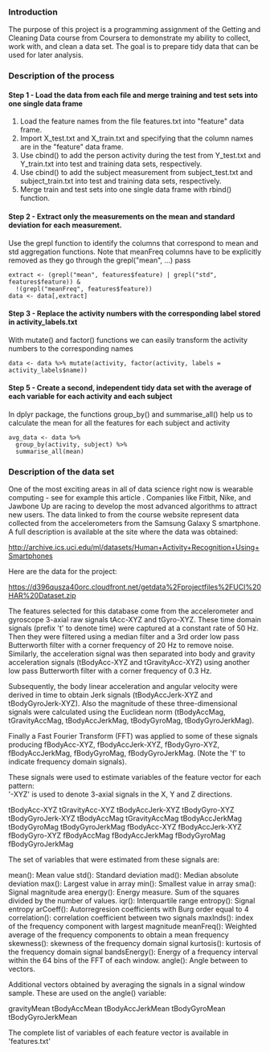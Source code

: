 ### Introduction

The purpose of this project is a programming assignment of the Getting and Cleaning Data course from Coursera to demonstrate my ability to collect, work with, and clean a data set. The goal is to prepare tidy data that can be used for later analysis.

### Description of the process
#### Step 1 - Load the data from each file and merge training and test sets into one single data frame
1. Load the feature names from the file features.txt into "feature" data frame.
2. Import X_test.txt and X_train.txt and specifying that the column names are in the "feature" data frame.
3. Use cbind() to add the person activity during the test from Y_test.txt and Y_train.txt into test and training data sets, respectively.
4. Use cbind() to add the subject measurement from subject_test.txt and subject_train.txt into test and training data sets, respectively.
5. Merge train and test sets into one single data frame with rbind() function.

#### Step 2 - Extract only the measurements on the mean and standard deviation for each measurement. 
Use the grepl function to identify the columns that correspond to mean and std aggregation functions. Note that meanFreq columns have to be explicitly removed as they go through the grepl("mean", ...) pass

<!-- -->
    extract <- (grepl("mean", features$feature) | grepl("std", features$feature)) &
      !(grepl("meanFreq", features$feature))
    data <- data[,extract]
    
#### Step 3 - Replace the activity numbers with the corresponding label stored in activity_labels.txt
With mutate() and factor() functions we can easily transform the activity numbers to the corresponding names
<!-- -->
    data <- data %>% mutate(activity, factor(activity, labels = activity_labels$name))

#### Step 5 - Create a second, independent tidy data set with the average of each variable for each activity and each subject
In dplyr package, the functions group_by() and summarise_all() help us to calculate the mean for all the features for each subject and activity
<!-- -->
    avg_data <- data %>% 
      group_by(activity, subject) %>%
      summarise_all(mean)

### Description of the data set

One of the most exciting areas in all of data science right now is wearable computing - see for example this article . Companies like Fitbit, Nike, and Jawbone Up are racing to develop the most advanced algorithms to attract new users. The data linked to from the course website represent data collected from the accelerometers from the Samsung Galaxy S smartphone. A full description is available at the site where the data was obtained:

http://archive.ics.uci.edu/ml/datasets/Human+Activity+Recognition+Using+Smartphones 

Here are the data for the project:

https://d396qusza40orc.cloudfront.net/getdata%2Fprojectfiles%2FUCI%20HAR%20Dataset.zip

The features selected for this database come from the accelerometer and gyroscope 3-axial raw signals tAcc-XYZ and tGyro-XYZ. These time domain signals (prefix 't' to denote time) were captured at a constant rate of 50 Hz. Then they were filtered using a median filter and a 3rd order low pass Butterworth filter with a corner frequency of 20 Hz to remove noise. Similarly, the acceleration signal was then separated into body and gravity acceleration signals (tBodyAcc-XYZ and tGravityAcc-XYZ) using another low pass Butterworth filter with a corner frequency of 0.3 Hz. 

Subsequently, the body linear acceleration and angular velocity were derived in time to obtain Jerk signals (tBodyAccJerk-XYZ and tBodyGyroJerk-XYZ). Also the magnitude of these three-dimensional signals were calculated using the Euclidean norm (tBodyAccMag, tGravityAccMag, tBodyAccJerkMag, tBodyGyroMag, tBodyGyroJerkMag). 

Finally a Fast Fourier Transform (FFT) was applied to some of these signals producing fBodyAcc-XYZ, fBodyAccJerk-XYZ, fBodyGyro-XYZ, fBodyAccJerkMag, fBodyGyroMag, fBodyGyroJerkMag. (Note the 'f' to indicate frequency domain signals). 

These signals were used to estimate variables of the feature vector for each pattern:  
'-XYZ' is used to denote 3-axial signals in the X, Y and Z directions.

tBodyAcc-XYZ
tGravityAcc-XYZ
tBodyAccJerk-XYZ
tBodyGyro-XYZ
tBodyGyroJerk-XYZ
tBodyAccMag
tGravityAccMag
tBodyAccJerkMag
tBodyGyroMag
tBodyGyroJerkMag
fBodyAcc-XYZ
fBodyAccJerk-XYZ
fBodyGyro-XYZ
fBodyAccMag
fBodyAccJerkMag
fBodyGyroMag
fBodyGyroJerkMag

The set of variables that were estimated from these signals are: 

mean(): Mean value
std(): Standard deviation
mad(): Median absolute deviation 
max(): Largest value in array
min(): Smallest value in array
sma(): Signal magnitude area
energy(): Energy measure. Sum of the squares divided by the number of values. 
iqr(): Interquartile range 
entropy(): Signal entropy
arCoeff(): Autorregresion coefficients with Burg order equal to 4
correlation(): correlation coefficient between two signals
maxInds(): index of the frequency component with largest magnitude
meanFreq(): Weighted average of the frequency components to obtain a mean frequency
skewness(): skewness of the frequency domain signal 
kurtosis(): kurtosis of the frequency domain signal 
bandsEnergy(): Energy of a frequency interval within the 64 bins of the FFT of each window.
angle(): Angle between to vectors.

Additional vectors obtained by averaging the signals in a signal window sample. These are used on the angle() variable:

gravityMean
tBodyAccMean
tBodyAccJerkMean
tBodyGyroMean
tBodyGyroJerkMean

The complete list of variables of each feature vector is available in 'features.txt'
